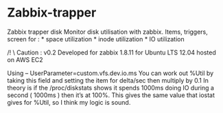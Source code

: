Zabbix-trapper
==============

Zabbix trapper disk
   Monitor disk utilisation with zabbix.
   Items, triggers, screen for :
	* space utilization
	* inode utilization
	* IO utilization

/! \ Caution : v0.2 Developed for zabbix 1.8.11 for Ubuntu LTS 12.04 hosted on AWS EC2


Using – UserParameter=custom.vfs.dev.io.ms
You can work out %Util by taking this field and setting the item for delta/sec then multiply by 0.1
In theory is if the /proc/diskstats shows it spends 1000ms doing IO during a second ( 1000ms ) then it’s at 100%.
This gives the same value that iostat gives for %Util, so I think my logic is sound.
